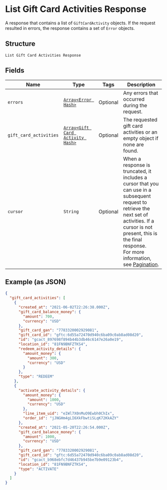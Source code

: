 
# List Gift Card Activities Response

A response that contains a list of `GiftCardActivity` objects. If the request resulted in errors,
the response contains a set of `Error` objects.

## Structure

`List Gift Card Activities Response`

## Fields

| Name | Type | Tags | Description |
|  --- | --- | --- | --- |
| `errors` | [`Array<Error Hash>`](../../doc/models/error.md) | Optional | Any errors that occurred during the request. |
| `gift_card_activities` | [`Array<Gift Card Activity Hash>`](../../doc/models/gift-card-activity.md) | Optional | The requested gift card activities or an empty object if none are found. |
| `cursor` | `String` | Optional | When a response is truncated, it includes a cursor that you can use in a<br>subsequent request to retrieve the next set of activities. If a cursor is not present, this is<br>the final response.<br>For more information, see [Pagination](https://developer.squareup.com/docs/working-with-apis/pagination). |

## Example (as JSON)

```json
{
  "gift_card_activities": [
    {
      "created_at": "2021-06-02T22:26:38.000Z",
      "gift_card_balance_money": {
        "amount": 700,
        "currency": "USD"
      },
      "gift_card_gan": "7783320002929081",
      "gift_card_id": "gftc:6d55a72470d940c6ba09c0ab8ad08d20",
      "id": "gcact_897698f894b44b3db46c6147e26a0e19",
      "location_id": "81FN9BNFZTKS4",
      "redeem_activity_details": {
        "amount_money": {
          "amount": 300,
          "currency": "USD"
        }
      },
      "type": "REDEEM"
    },
    {
      "activate_activity_details": {
        "amount_money": {
          "amount": 1000,
          "currency": "USD"
        },
        "line_item_uid": "eIWl7X0nMuO9Ewbh0ChIx",
        "order_id": "jJNGHm4gLI6XkFbwtiSLqK72KkAZY"
      },
      "created_at": "2021-05-20T22:26:54.000Z",
      "gift_card_balance_money": {
        "amount": 1000,
        "currency": "USD"
      },
      "gift_card_gan": "7783320002929081",
      "gift_card_id": "gftc:6d55a72470d940c6ba09c0ab8ad08d20",
      "id": "gcact_b968ebfc7d46437b945be7b9e09123b4",
      "location_id": "81FN9BNFZTKS4",
      "type": "ACTIVATE"
    }
  ]
}
```

